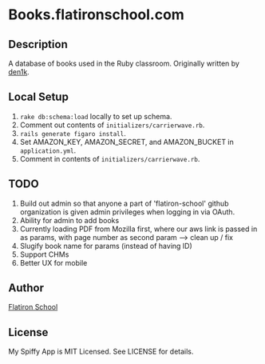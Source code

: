 # Books.flatironschool.com

## Description

A database of books used in the Ruby classroom. Originally written by [den1k](https://github.com/den1k/booxr).

## Local Setup

1. `rake db:schema:load` locally to set up schema.
2. Comment out contents of `initializers/carrierwave.rb`.
3. `rails generate figaro install`.
4. Set AMAZON_KEY, AMAZON_SECRET, and AMAZON_BUCKET in `application.yml`.
5. Comment in contents of `initializers/carrierwave.rb`.

## TODO

1. Build out admin so that anyone a part of 'flatiron-school' github organization is given admin privileges when logging in via OAuth.
2. Ability for admin to add books
3. Currently loading PDF from Mozilla first, where our aws link is passed in as params, with page number as second param --> clean up / fix
4. Slugify book name for params (instead of having ID)
5. Support CHMs
6. Better UX for mobile

## Author

[Flatiron School](http://flatironschool.com/)

## License

My Spiffy App is MIT Licensed. See LICENSE for details.
